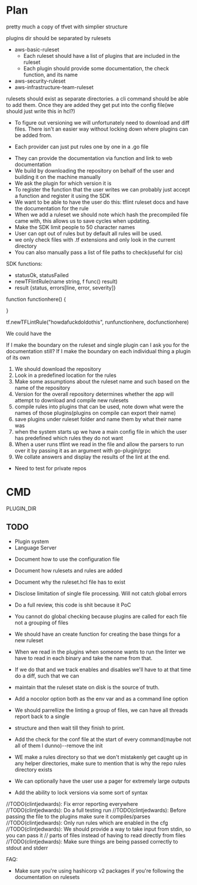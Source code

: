 # Plan

pretty much a copy of tfvet with simplier structure

plugins dir should be separated by rulesets

- aws-basic-ruleset
  - Each ruleset should have a list of plugins that are included in the ruleset
  - Each plugin should provide some documentation, the check function, and its name
- aws-security-ruleset
- aws-infrastructure-team-ruleset

rulesets should exist as separate directories. a cli command should be able to add them.
Once they are added they get put into the config file(we should just write this in hcl?)

- To figure out versioning we will unfortunately need to download and diff files. There isn't an
  easier way without locking down where plugins can be added from.

* Each provider can just put rules one by one in a .go file

- They can provide the documentation via function and link to web documentation
- We build by downloading the repository on behalf of the user and building it on the machine manually
- We ask the plugin for which version it is
- To register the function that the user writes we can probably just accept a function and register it using the SDK
- We want to be able to have the user do this: tflint ruleset docs <name> and have the documentation for the rule
- When we add a ruleset we should note which hash the precompiled file came with, this allows us to save cycles when
  updating.
- Make the SDK limit people to 50 character names
- User can opt out of rules but by default all rules will be used.
- we only check files with .tf extensions and only look in the current directory
- You can also manually pass a list of file paths to check(useful for cis)

SDK functions:

- statusOk, statusFailed
- newTFlintRule(name string, f func() result)
- result {status, errors[line, error, severity]}

function functionhere() {

}

tf.newTFLintRule("howdafuckdoIdothis", runfunctionhere, docfunctionhere)

We could have the

If I make the boundary on the ruleset and single plugin can I ask you for the documentation still?
If I make the boundary on each individual thing a plugin of its own

1. We should download the repository
2. Look in a predefined location for the rules
3. Make some assumptions about the ruleset name and such based on the name of the repository
4. Version for the overall repository determines whether the app will attempt to download and compile new rulesets
5. compile rules into plugins that can be used, note down what were the names of those plugins(plugins on compile can export their name)
6. save plugins under ruleset folder and name them by what their name was
7. when the system starts up we have a main config file in which the user has predefined which rules they do not want
8. When a user runs tflint we read in the file and allow the parsers to run over it by passing it as an argument with go-plugin/grpc
9. We collate answers and display the results of the lint at the end.

- Need to test for private repos

# CMD

PLUGIN_DIR

## TODO

- Plugin system
- Language Server

* Document how to use the configuration file
* Document how rulesets and rules are added
* Document why the ruleset.hcl file has to exist
* Disclose limitation of single file processing. Will not catch global errors
* Do a full review, this code is shit because it PoC
* You cannot do global checking because plugins are called for each file not a grouping of files
* We should have an create function for creating the base things for a new ruleset

* When we read in the plugins when someone wants to run the linter we have to read in each binary and take the name from that.
* If we do that and we track enables and disables we'll have to at that time do a diff, such that we can
* maintain that the ruleset state on disk is the source of truth.
* Add a nocolor option both as the env var and as a command line option

* We should parrellize the linting a group of files, we can have all threads report back to a single
* structure and then wait till they finish to print.
* Add the check for the conf file at the start of every command(maybe not all of them I dunno)--remove the init
* WE make a rules directory so that we don't mistakenly get caught up in any helper directories, make sure to mention that is why the repo rules directory exists
* We can optionally have the user use a pager for extremely large outputs
* Add the ability to lock versions via some sort of syntax

//TODO(clintjedwards): Fix error reporting everywhere
//TODO(clintjedwards): Do a full testing run
//TODO(clintjedwards): Before passing the file to the plugins make sure it compiles/parses
//TODO(clintjedwards): Only run rules which are enabled in the cfg
//TODO(clintjedwards): We should provide a way to take input from stdin, so you can pass it
// parts of files instead of having to read directly from files
//TODO(clintjedwards): Make sure things are being passed correctly to stdout and stderr

FAQ:

- Make sure you're using hashicorp v2 packages if you're following the documentation on rulesets
